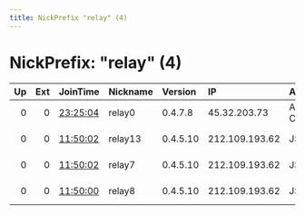 ```yaml
---
title: NickPrefix "relay" (4)
---
```


# NickPrefix: "relay" (4)

|   Up |   Ext | JoinTime                                                                                              | Nickname   | Version   | IP             | AS        | CC   |   ORp |   Dirp | OS    | Contact                            |   eFamMembers |
|-----:|------:|:------------------------------------------------------------------------------------------------------|:-----------|:----------|:---------------|:----------|:-----|------:|-------:|:------|:-----------------------------------|--------------:|
|    0 |     0 | [23:25:04](https://nusenu.github.io/OrNetStats/w/relay/05B8CED5256366AB2567C9C7C9E1BCA1AB19240C.html) | relay0     | 0.4.7.8   | 45.32.203.73   | AS-CHOOPA | us   |  9001 |      0 | Linux | myocean1978 at outlook dot com tor |             1 |
|    0 |     0 | [11:50:02](https://nusenu.github.io/OrNetStats/w/relay/289DA150EED1316A66B5B1D391BEDB584B5F3737.html) | relay13    | 0.4.5.10  | 212.109.193.62 | JSC IOT   | ru   |  9103 |   9133 | Linux | anonymous13 anonymous@mail.com     |             1 |
|    0 |     0 | [11:50:02](https://nusenu.github.io/OrNetStats/w/relay/A0E6ECE00F4B7D2C0E40C317AB15399D4FCB70E5.html) | relay7     | 0.4.5.10  | 212.109.193.62 | JSC IOT   | ru   |  9007 |   9037 | Linux | anonymous7 anonymous@mail.com      |             1 |
|    0 |     0 | [11:50:00](https://nusenu.github.io/OrNetStats/w/relay/D03749AAE11ACD432837A97B9E011BA4896F771D.html) | relay8     | 0.4.5.10  | 212.109.193.62 | JSC IOT   | ru   |  9008 |   9038 | Linux | anonymous8 anonymous@mail.com      |             1 |
